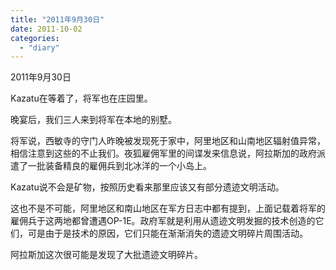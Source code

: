 ```yaml
---
title: "2011年9月30日"
date: 2011-10-02
categories: 
  - "diary"
---
```


2011年9月30日

Kazatu在等着了，将军也在庄园里。

晚宴后，我们三人来到将军在本地的别墅。

将军说，西敏寺的守门人昨晚被发现死于家中，阿里地区和山南地区辐射值异常，相信注意到这些的不止我们。夜狐雇佣军里的间谍发来信息说，阿拉斯加的政府派遣了一批装备精良的雇佣兵到北冰洋的一个小岛上。

Kazatu说不会是矿物，按照历史看来那里应该又有部分遗迹文明活动。

这也不是不可能，阿里地区和南山地区在军方日志中都有提到，上面记载着将军的雇佣兵于这两地都曾遭遇OP-1E。政府军就是利用从遗迹文明发掘的技术创造的它们，可是由于是技术的原因，它们只能在渐渐消失的遗迹文明碎片周围活动。

阿拉斯加这次很可能是发现了大批遗迹文明碎片。
